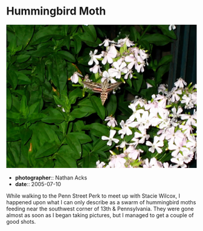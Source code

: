 # Hummingbird Moth

![A hummingbird moth feeds on a cluster of pale pink flowers at dusk](assets/2005-07-10-hummingbird-moth.webp)

* **photographer**:: Nathan Acks
* **date**:: 2005-07-10

While walking to the Penn Street Perk to meet up with Stacie Wilcox, I happened upon what I can only describe as a swarm of hummingbird moths feeding near the southwest corner of 13th & Pennsylvania. They were gone almost as soon as I began taking pictures, but I managed to get a couple of good shots.
